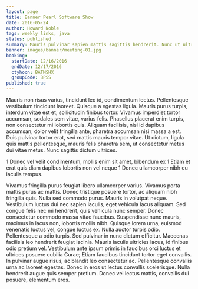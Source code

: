 ```yaml
---
layout: page
title: Banner Pearl Software Show
date: 2016-05-24
author: Howard Noble
tags: weekly links, java
status: published
summary: Mauris pulvinar sapien mattis sagittis hendrerit. Nunc ut ultrices ipsum.
banner: images/banner/meeting-01.jpg
booking:
  startDate: 12/16/2016
  endDate: 12/17/2016
  ctyhocn: BATMSHX
  groupCode: BPSS
published: true
---
```

Mauris non risus varius, tincidunt leo id, condimentum lectus. Pellentesque vestibulum tincidunt laoreet. Quisque a egestas ligula. Mauris purus turpis, interdum vitae est et, sollicitudin finibus tortor. Vivamus imperdiet tortor accumsan, sodales sem vitae, varius felis. Phasellus placerat enim turpis, non consectetur mi lobortis quis. Aliquam facilisis, nisi id dapibus accumsan, dolor velit fringilla ante, pharetra accumsan nisi massa a est. Duis pulvinar tortor erat, sed mattis mauris tempor vitae. Ut dictum, ligula quis mattis pellentesque, mauris felis pharetra sem, ut consectetur metus dui vitae metus. Nunc sagittis dictum ultrices.

1 Donec vel velit condimentum, mollis enim sit amet, bibendum ex
1 Etiam et erat quis diam dapibus lobortis non vel neque
1 Donec ullamcorper nibh eu iaculis tempus.

Vivamus fringilla purus feugiat libero ullamcorper varius. Vivamus porta mattis purus ac mattis. Donec tristique posuere tortor, ac aliquam nibh fringilla quis. Nulla sed commodo purus. Mauris in volutpat neque. Vestibulum luctus dui nec sapien iaculis, eget vehicula lacus aliquam. Sed congue felis nec mi hendrerit, quis vehicula nunc semper. Donec consectetur commodo massa vitae faucibus.
Suspendisse nunc mauris, maximus in lacus non, lobortis mollis nibh. Quisque lorem urna, euismod venenatis luctus vel, congue luctus ex. Nulla auctor turpis odio. Pellentesque a odio turpis. Sed pulvinar in nunc dictum efficitur. Maecenas facilisis leo hendrerit feugiat lacinia. Mauris iaculis ultricies lacus, id finibus odio pretium vel. Vestibulum ante ipsum primis in faucibus orci luctus et ultrices posuere cubilia Curae; Etiam faucibus tincidunt tortor eget convallis. In pulvinar augue risus, ac blandit leo consectetur ac. Pellentesque convallis urna ac laoreet egestas. Donec in eros ut lectus convallis scelerisque. Nulla hendrerit augue quis semper pretium. Donec vel lectus mattis, convallis dui posuere, elementum eros.
